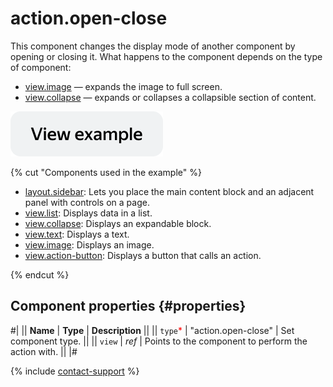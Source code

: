 # action.open-close

This component changes the display mode of another component by opening or closing it. What happens to the component depends on the type of component:

- [view.image](view.image.md) — expands the image to full screen.
- [view.collapse](view.collapse.md) — expands or collapses a collapsible section of content.

[![View example in the sandbox](../_images/buttons/view-example.svg)](https://ya.cc/t/5rw-rEtC3tzAcs)

{% cut "Components used in the example" %}

- [layout.sidebar](layout.sidebar.md): Lets you place the main content block and an adjacent panel with controls on a page.
- [view.list](view.list.md): Displays data in a list.
- [view.collapse](view.collapse.md): Displays an expandable block.
- [view.text](view.text.md): Displays a text.
- [view.image](view.image.md): Displays an image.
- [view.action-button](view.action-button.md): Displays a button that calls an action.

{% endcut %}

## Component properties {#properties}

#|
|| **Name** | **Type** | **Description** ||
|| `type`<span style="color: red">\*</span> | "action.open-close" | Set component type. ||
|| `view` | _ref_ | Points to the component to perform the action with. ||
|#

{% include [contact-support](../_includes/contact-support.md) %}

